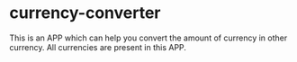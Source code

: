 # currency-converter
This is an APP which can help you convert the amount of currency in other currency.
All currencies are present in this APP.
